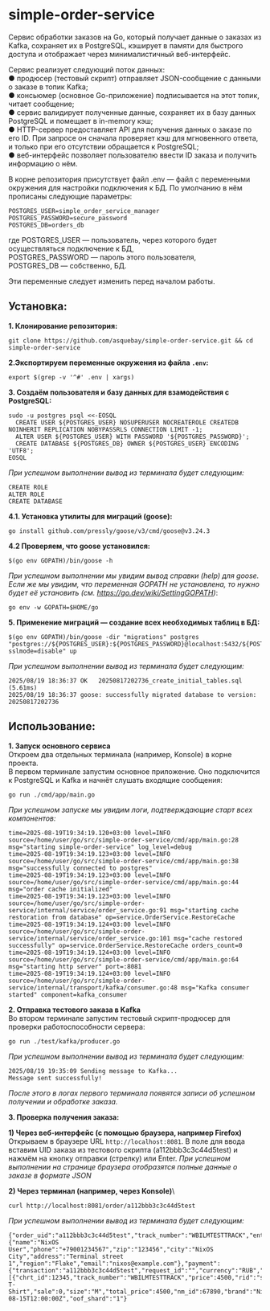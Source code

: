 # simple-order-service
Сервис обработки заказов на Go, который получает данные о заказах из Kafka, сохраняет их в PostgreSQL, кэширует в памяти для быстрого доступа и отображает через минималистичный веб-интерфейс.

Сервис реализует следующий поток данных:\
● продюсер (тестовый скрипт) отправляет JSON-сообщение с данными о заказе в топик Kafka;\
● консьюмер (основное Go-приложение) подписывается на этот топик, читает сообщение;\
● сервис валидирует полученные данные, сохраняет их в базу данных PostgreSQL и помещает в in-memory кэш;\
● HTTP-сервер предоставляет API для получения данных о заказе по его ID. При запросе он сначала проверяет кэш для мгновенного ответа, и только при его отсутствии обращается к PostgreSQL;\
● веб-интерфейс позволяет пользователю ввести ID заказа и получить информацию о нём.

В корне репозитория присутствует файл .env — файл с переменными окружения для настройки подключения к БД. По умолчанию в нём прописаны следующие параметры:
```.env
POSTGRES_USER=simple_order_service_manager
POSTGRES_PASSWORD=secure_password
POSTGRES_DB=orders_db
```
где POSTGRES_USER — пользователь, через которого будет осуществляться подключение к БД,\
POSTGRES_PASSWORD — пароль этого пользователя,\
POSTGRES_DB — собственно, БД.

Эти переменные следует изменить перед началом работы.

## **Установка:**

**1. Клонирование репозитория:**
```
git clone https://github.com/asquebay/simple-order-service.git && cd simple-order-service
```

**2.Экспортируем переменные окружения из файла `.env`:**
```
export $(grep -v '^#' .env | xargs)
```

**3. Создаём пользователя и базу данных для взамодействия с PostgreSQL:**
```
sudo -u postgres psql <<-EOSQL
  CREATE USER ${POSTGRES_USER} NOSUPERUSER NOCREATEROLE CREATEDB NOINHERIT REPLICATION NOBYPASSRLS CONNECTION LIMIT -1;
  ALTER USER ${POSTGRES_USER} WITH PASSWORD '${POSTGRES_PASSWORD}';
  CREATE DATABASE ${POSTGRES_DB} OWNER ${POSTGRES_USER} ENCODING 'UTF8';
EOSQL
```
*При успешном выполнении вывод из терминала будет следующим:*
```
CREATE ROLE
ALTER ROLE
CREATE DATABASE
```

**4.1. Установка утилиты для миграций (goose):**
```
go install github.com/pressly/goose/v3/cmd/goose@v3.24.3
```

**4.2 Проверяем, что goose установился:**
```
$(go env GOPATH)/bin/goose -h
```
*При успешном выполнении мы увидим вывод справки (help) для goose.*\
*Если же мы увидим, что переменная GOPATH не установлена, то нужно будет её установить (см. https://go.dev/wiki/SettingGOPATH)*:
```
go env -w GOPATH=$HOME/go
```

**5. Применение миграций — создание всех необходимых таблиц в БД:**
```
$(go env GOPATH)/bin/goose -dir "migrations" postgres "postgres://${POSTGRES_USER}:${POSTGRES_PASSWORD}@localhost:5432/${POSTGRES_DB}?sslmode=disable" up
```
*При успешном выполнении вывод из терминала будет следующим:*
```
2025/08/19 18:36:37 OK   20250817202736_create_initial_tables.sql (5.61ms)
2025/08/19 18:36:37 goose: successfully migrated database to version: 20250817202736
```

## **Использование:**

**1. Запуск основного сервиса**\
Откроем два отдельных терминала (например, Konsole) в корне проекта.\
В первом терминале запустим основное приложение. Оно подключится к PostgreSQL и Kafka и начнёт слушать входящие сообщения:
```
go run ./cmd/app/main.go
```
*При успешном запуске мы увидим логи, подтверждающие старт всех компонентов:*
```
time=2025-08-19T19:34:19.120+03:00 level=INFO source=/home/user/go/src/simple-order-service/cmd/app/main.go:28 msg="starting simple-order-service" log_level=debug
time=2025-08-19T19:34:19.123+03:00 level=INFO source=/home/user/go/src/simple-order-service/cmd/app/main.go:38 msg="successfully connected to postgres"
time=2025-08-19T19:34:19.123+03:00 level=INFO source=/home/user/go/src/simple-order-service/cmd/app/main.go:44 msg="order cache initialized"
time=2025-08-19T19:34:19.123+03:00 level=INFO source=/home/user/go/src/simple-order-service/internal/service/order_service.go:91 msg="starting cache restoration from database" op=service.OrderService.RestoreCache
time=2025-08-19T19:34:19.124+03:00 level=INFO source=/home/user/go/src/simple-order-service/internal/service/order_service.go:101 msg="cache restored successfully" op=service.OrderService.RestoreCache orders_count=0
time=2025-08-19T19:34:19.124+03:00 level=INFO source=/home/user/go/src/simple-order-service/cmd/app/main.go:64 msg="starting http server" port=:8081
time=2025-08-19T19:34:19.124+03:00 level=INFO source=/home/user/go/src/simple-order-service/internal/transport/kafka/consumer.go:48 msg="Kafka consumer started" component=kafka_consumer
```

**2. Отправка тестового заказа в Kafka**\
Во втором терминале запустим тестовый скрипт-продюсер для проверки работоспособности сервера:
```
go run ./test/kafka/producer.go
```
*При успешном выполнении вывод из терминала будет следующим:*
```
2025/08/19 19:35:09 Sending message to Kafka...
Message sent successfully!
```
*После этого в логах первого терминала появятся записи об успешном получении и обработке заказа.*

**3. Проверка получения заказа:**

**1) Через веб-интерфейс (с помощью браузера, например Firefox)**\
Открываем в браузере URL `http://localhost:8081`. В поле для ввода вставим UID заказа из тестового скрипта (a112bbb3c3c44d5test) и нажмём на кнопку отправки (стрелку) или Enter.
*При успешном выполнении на странице браузера отобразятся полные данные о заказе в формате JSON*

**2) Через терминал (например, через Konsole)**\
```
curl http://localhost:8081/order/a112bbb3c3c44d5test
```
*При успешном выполнении вывод из терминала будет следующим:*
```
{"order_uid":"a112bbb3c3c44d5test","track_number":"WBILMTESTTRACK","entry":"WBIL","delivery":{"name":"NixOS User","phone":"+79001234567","zip":"123456","city":"NixOS City","address":"Terminal street 1","region":"Flake","email":"nixos@example.com"},"payment":{"transaction":"a112bbb3c3c44d5test","request_id":"","currency":"RUB","provider":"mir","amount":5000,"payment_dt":1637907727,"bank":"sber","delivery_cost":500,"goods_total":4500,"custom_fee":0},"items":[{"chrt_id":12345,"track_number":"WBILMTESTTRACK","price":4500,"rid":"some_random_id_123","name":"NixOS T-Shirt","sale":0,"size":"M","total_price":4500,"nm_id":67890,"brand":"Nix","status":202}],"locale":"en","internal_signature":"","customer_id":"nixos_user","delivery_service":"cdek","shardkey":"1","sm_id":1,"date_created":"2025-08-15T12:00:00Z","oof_shard":"1"}
```
